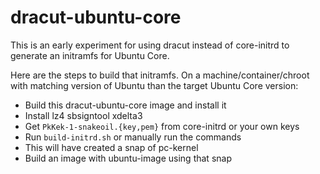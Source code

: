 dracut-ubuntu-core
==================

This is an early experiment for using dracut instead of core-initrd to
generate an initramfs for Ubuntu Core.

Here are the steps to build that initramfs.  On a
machine/container/chroot with matching version of Ubuntu than the
target Ubuntu Core version:
 - Build this dracut-ubuntu-core image and install it
 - Install lz4 sbsigntool xdelta3
 - Get `PkKek-1-snakeoil.{key,pem}` from core-initrd or your own keys
 - Run `build-initrd.sh` or manually run the commands
 - This will have created a snap of pc-kernel
 - Build an image with ubuntu-image using that snap
